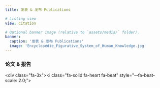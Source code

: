 ```yaml
---
title: 发表 & 发布 Publications

# Listing view
view: citation

# Optional banner image (relative to `assets/media/` folder).
banner:
  caption: '发表 & 发布 Publications'
  image: 'Encyclopédie_Figurative_System_of_Human_Knowledge.jpg'
---
```


### 论文 & 报告

<div class="fa-3x"><i class="fa-solid fa-heart fa-beat" style="--fa-beat-scale: 2.0;"></i></div> 